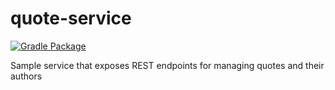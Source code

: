 # quote-service
[![Gradle Package](https://github.com/n0noob/quote-service/actions/workflows/gradle-test-publish.yml/badge.svg)](https://github.com/n0noob/quote-service/actions/workflows/gradle-test-publish.yml)

Sample service that exposes REST endpoints for managing quotes and their authors
